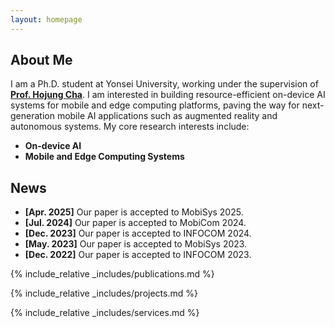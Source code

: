 ```yaml
---
layout: homepage
---
```


## About Me

I am a Ph.D. student at Yonsei University, working under the supervision of <u><strong><a href="https://mobed.yonsei.ac.kr/">Prof. Hojung Cha</a></strong></u>. I am interested in building resource-efficient on-device AI systems for mobile and edge computing platforms, paving the way for next-generation mobile AI applications such as augmented reality and autonomous systems. My core research interests include:

- **On-device AI**
- **Mobile and Edge Computing Systems**

## News

- **[Apr. 2025]** Our paper is accepted to MobiSys 2025.
- **[Jul. 2024]** Our paper is accepted to MobiCom 2024.
- **[Dec. 2023]** Our paper is accepted to INFOCOM 2024.
- **[May. 2023]** Our paper is accepted to MobiSys 2023.
- **[Dec. 2022]** Our paper is accepted to INFOCOM 2023.

{% include_relative _includes/publications.md %}

<!-- {% include_relative _includes/publications_others.md %} -->

{% include_relative _includes/projects.md %}

{% include_relative _includes/services.md %}

